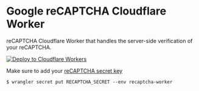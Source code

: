 # Google reCAPTCHA Cloudflare Worker
reCAPTCHA Cloudflare Worker that handles the server-side verification of your reCAPTCHA.


[![Deploy to Cloudflare Workers](https://deploy.workers.cloudflare.com/button)](https://deploy.workers.cloudflare.com/?url=https://github.com/HR/recaptcha-worker)

Make sure to add your [reCAPTCHA secret key](https://developers.google.com/recaptcha/intro)

```
$ wrangler secret put RECAPTCHA_SECRET --env recaptcha-worker
```
